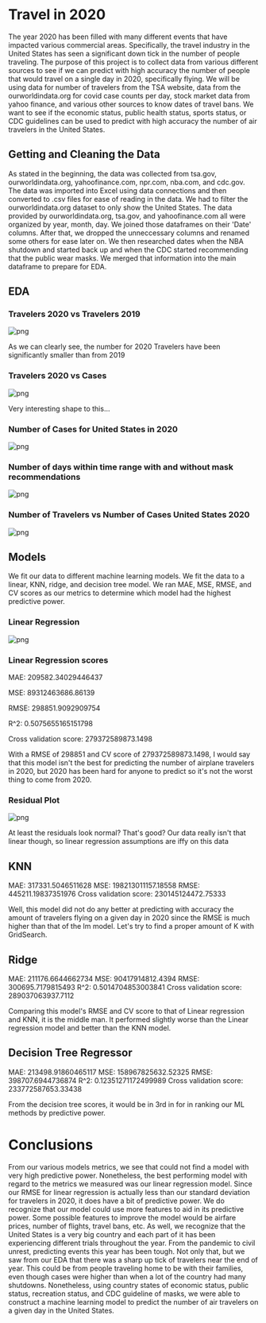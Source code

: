 # Travel in 2020

The year 2020 has been filled with many different events that have impacted various commercial areas. Specifically, the travel industry in the United States has seen a significant down tick in the number of people traveling. The purpose of this project is to collect data from various different sources to see if we can predict with high accuracy the number of people that would travel on a single day in 2020, specifically flying. We will be using data for number of travelers from the TSA website, data from the ourworldindata.org for covid case counts per day, stock market data from yahoo finance, and various other sources to know dates of travel bans. We want to see if the economic status, public health status, sports status, or CDC guidelines can be used to predict with high accuracy the number of air travelers in the United States.

## Getting and Cleaning the Data

As stated in the beginning, the data was collected from tsa.gov, ourworldindata.org, yahoofinance.com, npr.com, nba.com, and cdc.gov. The data was imported into Excel using data connections and then converted to .csv files for ease of reading in the data. We had to filter the ourworldindata.org dataset to only show the United States. The data provided by ourworldindata.org, tsa.gov, and yahoofinance.com all were organized by year, month, day. We joined those dataframes on their 'Date' columns. After that, we dropped the unneccessary columns and renamed some others for ease later on. We then researched dates when the NBA shutdown and started back up and when the CDC started recommending that the public wear masks. We merged that information into the main dataframe to prepare for EDA.

## EDA

### Travelers 2020 vs Travelers 2019

![png](output_49_1.png)


As we can clearly see, the number for 2020 Travelers have been significantly smaller than from 2019


### Travelers 2020 vs Cases

![png](output_51_1.png)


Very interesting shape to this...  


### Number of Cases for United States in 2020

![png](output_53_1.png)


### Number of days within time range with and without mask recommendations

![png](output_54_1.png)


### Number of Travelers vs Number of Cases United States 2020

![png](output_55_1.png)


## Models

We fit our data to different machine learning models. We fit the data to a linear, KNN, ridge, and decision tree model. We ran MAE, MSE, RMSE, and CV scores as our metrics to determine which model had the highest predictive power.

### Linear Regression


![png](output_66_1.png)


### Linear Regression scores

MAE: 209582.34029446437

MSE: 89312463686.86139

RMSE: 298851.9092909754

R^2:  0.5075655165151798

Cross validation score:  279372589873.1498
    
With a RMSE of 298851 and CV score of 279372589873.1498, I would say that this model isn't the best for predicting the number of airplane travelers in 2020, but 2020 has been hard for anyone to predict so it's not the worst thing to come from 2020.

### Residual Plot

![png](output_70_0.png)

At least the residuals look normal? That's good? Our data really isn't that linear though, so linear regression assumptions are iffy on this data


## KNN

MAE: 317331.5046511628
MSE: 198213011157.18558
RMSE: 445211.19837351976
Cross validation score: 230145124472.75333

Well, this model did not do any better at predicting with accuracy the amount of travelers flying on a given day in 2020 since the RMSE is much higher than that of the lm model. Let's try to find a proper amount of K with GridSearch.


## Ridge

MAE: 211176.6644662734
MSE: 90417914812.4394
RMSE: 300695.7179815493
R^2:  0.5014704853003841
Cross validation score:  289037063937.7112

Comparing this model's RMSE and CV score to that of Linear regression and KNN, it is the middle man. It performed slightly worse than the Linear regression model and better than the KNN model.


## Decision Tree Regressor

MAE: 213498.91860465117
MSE: 158967825632.52325
RMSE: 398707.6944736874
R^2:  0.12351271172499989
Cross validation score:  233772587653.33438      

From the decision tree scores, it would be in 3rd in for in ranking our ML methods by predictive power.

# Conclusions

From our various models metrics, we see that could not find a model with very high predictive power. Nonetheless, the best performing model with regard to the metrics we measured was our linear regression model. Since our RMSE for linear regression is actually less than our standard deviation for travelers in 2020, it does have a bit of predictive power. We do recognize that our model could use more features to aid in its predictive power. Some possible features to improve the model would be airfare prices, number of flights, travel bans, etc. As well, we recognize that the United States is a very big country and each part of it has been experiencing different trials throughout the year. From the pandemic to civil unrest, predicting events this year has been tough. Not only that, but we saw from our EDA that there was a sharp up tick of travelers near the end of year. This could be from people traveling home to be with their families, even though cases were higher than when a lot of the country had many shutdowns. Nonetheless, using country states of economic status, public status, recreation status, and CDC guideline of masks, we were able to construct a machine learning model to predict the number of air travelers on a given day in the United States. 


```python

```
